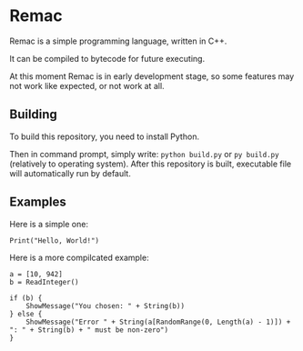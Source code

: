 # Remac

Remac is a simple programming language, written in C++.

It can be compiled to bytecode for future executing.

At this moment Remac is in early development stage, so some features may not work like expected, or not work at all.

## Building

To build this repository, you need to install Python.

Then in command prompt, simply write: `python build.py` or `py build.py` (relatively to operating system). After this repository is built, executable file will automatically run by default.

## Examples

Here is a simple one:
```
Print("Hello, World!")
```

Here is a more compilcated example:
```
a = [10, 942]
b = ReadInteger()

if (b) {
    ShowMessage("You chosen: " + String(b))
} else {
    ShowMessage("Error " + String(a[RandomRange(0, Length(a) - 1)]) + ": " + String(b) + " must be non-zero")
}
```
